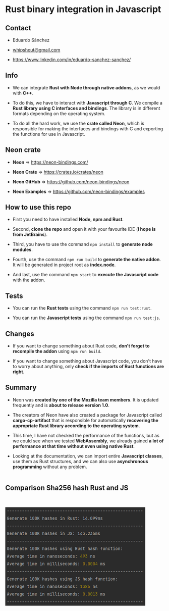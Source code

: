 # Rust binary integration in Javascript

## Contact
- Eduardo Sánchez<br>


- whipshout@gmail.com<br>


- https://www.linkedin.com/in/eduardo-sanchez-sanchez/ <br>

## Info

- We can integrate **Rust with Node through native addons**, as we would with **C++**. <br>


- To do this, we have to interact with **Javascript through C**. We compile a **Rust library using C interfaces and bindings**. The library is in different formats depending on the operating system.<br>


- To do all the hard work, we use the **crate called Neon**, which is responsible for making the interfaces and bindings with C and exporting the functions for use in Javascript.

## Neon crate

- **Neon** => https://neon-bindings.com/ <br>


- **Neon Crate** => https://crates.io/crates/neon <br>


- **Neon GitHub** => https://github.com/neon-bindings/neon <br>


- **Neon Examples** => https://github.com/neon-bindings/examples <br>

## How to use this repo

- First you need to have installed **Node, npm and Rust**.<br>


- Second, **clone the repo** and open it with your favourite IDE (**I hope is from JetBrains**).<br>


- Third, you have to use the command ```npm install``` to **generate node modules**.<br>
 

- Fourth, use the command ```npm run build``` to **generate the native addon**. It will be generated in project root as **index.node**.<br>


- And last, use the command ```npm start``` to **execute the Javascript code** with the addon.<br>

## Tests

- You can run the **Rust tests** using the command ```npm run test:rust```.<br>


- You can run the **Javascript tests** using the command ```npm run test:js```.<br>

## Changes

- If you want to change something about Rust code, **don't forget to recompile the addon** using ```npm run build```.<br>


- If you want to change something about Javascript code, you don't have to worry about anything, only **check if the imports of Rust functions are right**.

## Summary
- Neon was **created by one of the Mozilla team members**. It is updated frequently and is **about to release version 1.0**.<br>


- The creators of Neon have also created a package for Javascript called **cargo-cp-artifact** that is responsible for automatically **recovering the appropriate Rust library according to the operating system**.<br>


- This time, I have not checked the performance of the functions, but as we could see when we tested **WebAssembly**, we already gained **a lot of performance at that time without even using native Rust**.<br>


- Looking at the documentation, we can import entire **Javascript classes**, use them as Rust structures, and we can also use **asynchronous programming** without any problem.<br><br>

## Comparison Sha256 hash Rust and JS

<br>


![Performance](./resources/hashesperformance.PNG)